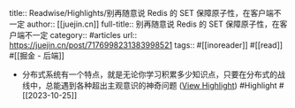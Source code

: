 title:: Readwise/Highlights/别再随意说 Redis 的 SET 保障原子性，在客户端不一定
author:: [[juejin.cn]]
full-title:: 别再随意说 Redis 的 SET 保障原子性，在客户端不一定
category:: #articles
url:: https://juejin.cn/post/7176998231383998521
tags:: #[[inoreader]] #[[read]] #[[掘金 - 后端]]

- 分布式系统有一个特点，就是无论你学习积累多少知识点，只要在分布式的战线中，总能遇到各种超出主观意识的神奇问题 ([View Highlight](https://read.readwise.io/read/01hdj6aw895aw8vh6ya6de80rp)) #Highlight #[[2023-10-25]]